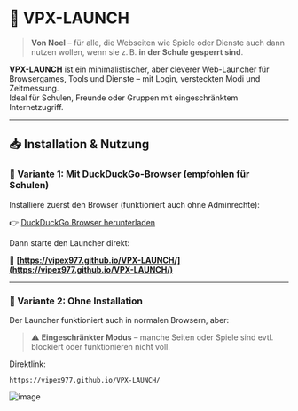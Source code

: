 # 🚀 VPX-LAUNCH 

> **Von Noel** – für alle, die Webseiten wie Spiele oder Dienste auch dann nutzen wollen, wenn sie z. B. **in der Schule gesperrt sind**.

**VPX-LAUNCH** ist ein minimalistischer, aber cleverer Web-Launcher für Browsergames, Tools und Dienste – mit Login, versteckten Modi und Zeitmessung.  
Ideal für Schulen, Freunde oder Gruppen mit eingeschränktem Internetzugriff.

---

## 📥 Installation & Nutzung 

### 🔸 Variante 1: Mit DuckDuckGo-Browser (empfohlen für Schulen)

Installiere zuerst den Browser (funktioniert auch ohne Adminrechte):

👉 [DuckDuckGo Browser herunterladen](https://staticcdn.duckduckgo.com/windows-desktop-browser/installer/funnel_home_bing__hero/DuckDuckGo.appinstaller)

Dann starte den Launcher direkt:

🔗 **[https://vipex977.github.io/VPX-LAUNCH/](https://vipex977.github.io/VPX-LAUNCH/)**

---

### 🔹 Variante 2: Ohne Installation

Der Launcher funktioniert auch in normalen Browsern, aber:

> ⚠️ **Eingeschränkter Modus** – manche Seiten oder Spiele sind evtl. blockiert oder funktionieren nicht voll.

Direktlink:
```text
https://vipex977.github.io/VPX-LAUNCH/
```

![image](https://github.com/user-attachments/assets/5338f92a-5084-4e7d-b7ab-854c2aae6b31)



